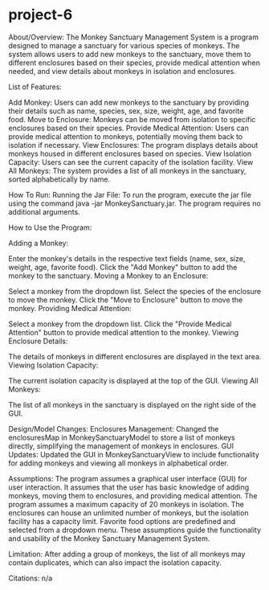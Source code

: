 # project-6
About/Overview:
The Monkey Sanctuary Management System is a program designed to manage a sanctuary for various species of monkeys. The system allows users to add new monkeys to the sanctuary, move them to different enclosures based on their species, provide medical attention when needed, and view details about monkeys in isolation and enclosures.

List of Features:

Add Monkey: Users can add new monkeys to the sanctuary by providing their details such as name, species, sex, size, weight, age, and favorite food.
Move to Enclosure: Monkeys can be moved from isolation to specific enclosures based on their species.
Provide Medical Attention: Users can provide medical attention to monkeys, potentially moving them back to isolation if necessary.
View Enclosures: The program displays details about monkeys housed in different enclosures based on species.
View Isolation Capacity: Users can see the current capacity of the isolation facility.
View All Monkeys: The system provides a list of all monkeys in the sanctuary, sorted alphabetically by name.

How To Run:
Running the Jar File:
To run the program, execute the jar file using the command java -jar MonkeySanctuary.jar.
The program requires no additional arguments.

How to Use the Program:

Adding a Monkey:

Enter the monkey's details in the respective text fields (name, sex, size, weight, age, favorite food).
Click the "Add Monkey" button to add the monkey to the sanctuary.
Moving a Monkey to an Enclosure:

Select a monkey from the dropdown list.
Select the species of the enclosure to move the monkey.
Click the "Move to Enclosure" button to move the monkey.
Providing Medical Attention:

Select a monkey from the dropdown list.
Click the "Provide Medical Attention" button to provide medical attention to the monkey.
Viewing Enclosure Details:

The details of monkeys in different enclosures are displayed in the text area.
Viewing Isolation Capacity:

The current isolation capacity is displayed at the top of the GUI.
Viewing All Monkeys:

The list of all monkeys in the sanctuary is displayed on the right side of the GUI.

Design/Model Changes:
Enclosures Management: Changed the enclosuresMap in MonkeySanctuaryModel to store a list of monkeys directly, simplifying the management of monkeys in enclosures.
GUI Updates: Updated the GUI in MonkeySanctuaryView to include functionality for adding monkeys and viewing all monkeys in alphabetical order.

Assumptions:
The program assumes a graphical user interface (GUI) for user interaction.
It assumes that the user has basic knowledge of adding monkeys, moving them to enclosures, and providing medical attention.
The program assumes a maximum capacity of 20 monkeys in isolation.
The enclosures can house an unlimited number of monkeys, but the isolation facility has a capacity limit.
Favorite food options are predefined and selected from a dropdown menu.
These assumptions guide the functionality and usability of the Monkey Sanctuary Management System.

Limitation: 
After adding a group of monkeys, the list of all monkeys may contain duplicates, which can also impact the isolation capacity.

Citations:
n/a